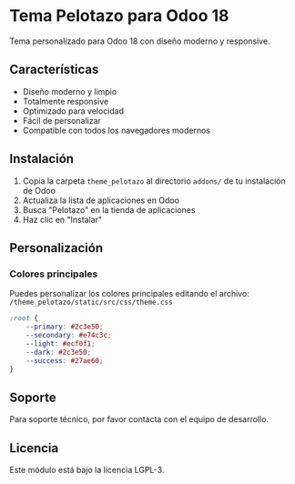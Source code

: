 # Tema Pelotazo para Odoo 18

Tema personalizado para Odoo 18 con diseño moderno y responsive.

## Características

- Diseño moderno y limpio
- Totalmente responsive
- Optimizado para velocidad
- Fácil de personalizar
- Compatible con todos los navegadores modernos

## Instalación

1. Copia la carpeta `theme_pelotazo` al directorio `addons/` de tu instalación de Odoo
2. Actualiza la lista de aplicaciones en Odoo
3. Busca "Pelotazo" en la tienda de aplicaciones
4. Haz clic en "Instalar"

## Personalización

### Colores principales

Puedes personalizar los colores principales editando el archivo:
`/theme_pelotazo/static/src/css/theme.css`

```css
:root {
    --primary: #2c3e50;
    --secondary: #e74c3c;
    --light: #ecf0f1;
    --dark: #2c3e50;
    --success: #27ae60;
}
```

## Soporte

Para soporte técnico, por favor contacta con el equipo de desarrollo.

## Licencia

Este módulo está bajo la licencia LGPL-3.
